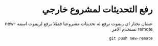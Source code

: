 ﻿<div dir = rtl >

# رفع التحديثات لمشروع خارجي 

 
عشان نختار اي ريموت نرفع له تحديثات مشروعنا فمثلا برفع لريموت اسمه new-remote نستخدم الامر 

`git push new-remote`
 </dir>
